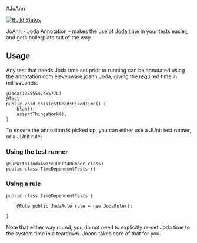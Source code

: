 #JoAnn

[![Build Status](https://travis-ci.org/georgecodes/joann.png?branch=master)](https://travis-ci.org/georgecodes/joann)

JoAnn - Joda Annotation - makes the use of [Joda time](http://http://www.joda.org/joda-time/) in your tests
easier, and gets boilerplate out of the way.

## Usage

Any test that needs Joda time set prior to running can be annotated using the annotation
com.elevenware.joann.Joda, giving the required time in milliseconds:

    @Joda(1385554748577L)
    @Test
    public void thisTestNeedsFixedTime() {
        blah();
        assertThingsWork();
    }

To ensure the annoation is picked up, you can either use a JUnit test runner, or a JUnit rule:

### Using the test runner

    @RunWith(JodaAwareJUnit4Runner.class)
    public class TimeDependentTests {}

### Using a rule

    public class TimeDependentTests {

        @Rule public JodaRule rule = new JodaRule();

    }

Note that either way round, you do not need to explicitly re-set Joda time to the system time in a teardown.
Joann takes care of that for you.
